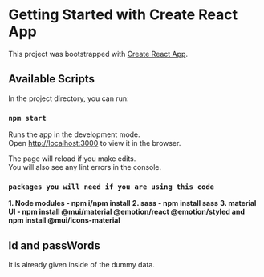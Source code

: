 # Getting Started with Create React App

This project was bootstrapped with [Create React App](https://github.com/facebook/create-react-app).

## Available Scripts

In the project directory, you can run:

### `npm start`

Runs the app in the development mode.\
Open [http://localhost:3000](http://localhost:3000) to view it in the browser.

The page will reload if you make edits.\
You will also see any lint errors in the console.

### `packages you will need if you are using this code`

**1. Node modules - npm i/npm install**
**2. sass - npm install sass**
**3. material UI - npm install @mui/material @emotion/react @emotion/styled and npm install @mui/icons-material**

## Id and passWords 

It is already given inside of the dummy data.

